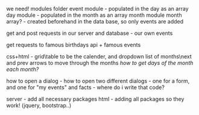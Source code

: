 we need!
modules folder
event module - populated in the day as an array
day module - populated in the month as an array
month module
month array? - created beforehand in the data base, so only events are added

get and post requests in our server and database - our own events

get requests to famous birthdays api + famous events

css+html - grid\table to be the calender, and dropdown list of months\next and prev arrows to move through the months
*how to get days of the month each month?*

how to open a dialog - how to open two different dialogs - one for a form, and one for "my events" and facts - where do i write that code?

server - add all necessary packages
html - adding all packages so they work! (jquery, bootstrap..) 

